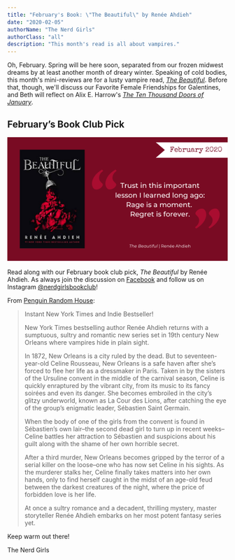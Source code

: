 ```yaml
---
title: "February's Book: \"The Beautiful\" by Renée Ahdieh"
date: "2020-02-05"
authorName: "The Nerd Girls"
authorClass: "all"
description: "This month's read is all about vampires."
---
```


Oh, February. Spring will be here soon, separated from our frozen midwest dreams by at least another month of dreary winter. Speaking of cold bodies, this month's mini-reviews are for a lusty vampire read, *[The Beautiful](https://www.goodreads.com/book/show/42265183-the-beautiful)*. Before that, though, we'll discuss our Favorite Female Friendships for Galentines, and Beth will reflect on Alix E. Harrow's *[The Ten Thousand Doors of January](https://www.goodreads.com/book/show/43521657-the-ten-thousand-doors-of-january)*.

## February’s Book Club Pick

![A cover of the beautiful, with the quote, "Trust in this important lesson I learned long ago: Rage is a moment. Regret is forever."](the-beautiful-022020.png)

Read along with our February book club pick, *The Beautiful* by Renée Ahdieh. As always join the discussion on [Facebook](https://www.facebook.com/nerdgirlsbookclub) and follow us on Instagram [@nerdgirlsbookclub](https://www.instagram.com/nerdgirlsbookclub/)!

From [Penguin Random House](https://www.penguinrandomhouse.com/books/551954/the-beautiful-by-renee-ahdieh/):

<blockquote>
Instant New York Times and Indie Bestseller!

New York Times bestselling author Renée Ahdieh returns with a sumptuous, sultry and romantic new series set in 19th century New Orleans where vampires hide in plain sight.

In 1872, New Orleans is a city ruled by the dead. But to seventeen-year-old Celine Rousseau, New Orleans is a safe haven after she’s forced to flee her life as a dressmaker in Paris. Taken in by the sisters of the Ursuline convent in the middle of the carnival season, Celine is quickly enraptured by the vibrant city, from its music to its fancy soirées and even its danger. She becomes embroiled in the city’s glitzy underworld, known as La Cour des Lions, after catching the eye of the group’s enigmatic leader, Sébastien Saint Germain.

When the body of one of the girls from the convent is found in Sébastien’s own lair–the second dead girl to turn up in recent weeks–Celine battles her attraction to Sébastien and suspicions about his guilt along with the shame of her own horrible secret.

After a third murder, New Orleans becomes gripped by the terror of a serial killer on the loose–one who has now set Celine in his sights. As the murderer stalks her, Celine finally takes matters into her own hands, only to find herself caught in the midst of an age-old feud between the darkest creatures of the night, where the price of forbidden love is her life.

At once a sultry romance and a decadent, thrilling mystery, master storyteller Renée Ahdieh embarks on her most potent fantasy series yet.
</blockquote>

Keep warm out there!

The Nerd Girls
